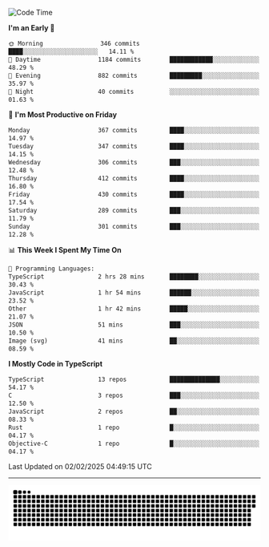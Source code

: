<!--
<picture>
  <source
    srcset="https://github-readme-stats.vercel.app/api?username=kevinxft&show_icons=true&theme=dark"
    media="(prefers-color-scheme: dark)"
  />
  <source
    srcset="https://github-readme-stats.vercel.app/api?username=kevinxft&show_icons=true"
    media="(prefers-color-scheme: light), (prefers-color-scheme: no-preference)"
  />
  <img src="https://github-readme-stats.vercel.app/api?username=kevinxft&show_icons=true" />
</picture>
-->

<!--START_SECTION:waka-->
![Code Time](http://img.shields.io/badge/Code%20Time-3%2C058%20hrs%2046%20mins-blue)

**I'm an Early 🐤** 

```text
🌞 Morning                346 commits         ████░░░░░░░░░░░░░░░░░░░░░   14.11 % 
🌆 Daytime                1184 commits        ████████████░░░░░░░░░░░░░   48.29 % 
🌃 Evening                882 commits         █████████░░░░░░░░░░░░░░░░   35.97 % 
🌙 Night                  40 commits          ░░░░░░░░░░░░░░░░░░░░░░░░░   01.63 % 
```
📅 **I'm Most Productive on Friday** 

```text
Monday                   367 commits         ████░░░░░░░░░░░░░░░░░░░░░   14.97 % 
Tuesday                  347 commits         ████░░░░░░░░░░░░░░░░░░░░░   14.15 % 
Wednesday                306 commits         ███░░░░░░░░░░░░░░░░░░░░░░   12.48 % 
Thursday                 412 commits         ████░░░░░░░░░░░░░░░░░░░░░   16.80 % 
Friday                   430 commits         ████░░░░░░░░░░░░░░░░░░░░░   17.54 % 
Saturday                 289 commits         ███░░░░░░░░░░░░░░░░░░░░░░   11.79 % 
Sunday                   301 commits         ███░░░░░░░░░░░░░░░░░░░░░░   12.28 % 
```


📊 **This Week I Spent My Time On** 

```text
💬 Programming Languages: 
TypeScript               2 hrs 28 mins       ████████░░░░░░░░░░░░░░░░░   30.43 % 
JavaScript               1 hr 54 mins        ██████░░░░░░░░░░░░░░░░░░░   23.52 % 
Other                    1 hr 42 mins        █████░░░░░░░░░░░░░░░░░░░░   21.07 % 
JSON                     51 mins             ███░░░░░░░░░░░░░░░░░░░░░░   10.50 % 
Image (svg)              41 mins             ██░░░░░░░░░░░░░░░░░░░░░░░   08.59 % 
```

**I Mostly Code in TypeScript** 

```text
TypeScript               13 repos            ██████████████░░░░░░░░░░░   54.17 % 
C                        3 repos             ███░░░░░░░░░░░░░░░░░░░░░░   12.50 % 
JavaScript               2 repos             ██░░░░░░░░░░░░░░░░░░░░░░░   08.33 % 
Rust                     1 repo              █░░░░░░░░░░░░░░░░░░░░░░░░   04.17 % 
Objective-C              1 repo              █░░░░░░░░░░░░░░░░░░░░░░░░   04.17 % 
```




 Last Updated on 02/02/2025 04:49:15 UTC
<!--END_SECTION:waka-->

---

<picture>
  <source media="(prefers-color-scheme: dark)" srcset="https://raw.githubusercontent.com/kevinxft/kevinxft/output/github-contribution-grid-snake-dark.svg">
  <source media="(prefers-color-scheme: light)" srcset="https://raw.githubusercontent.com/kevinxft/kevinxft/output/github-contribution-grid-snake.svg">
  <img alt="github contribution grid snake animation" src="https://raw.githubusercontent.com/kevinxft/kevinxft/output/github-contribution-grid-snake.svg">
</picture>